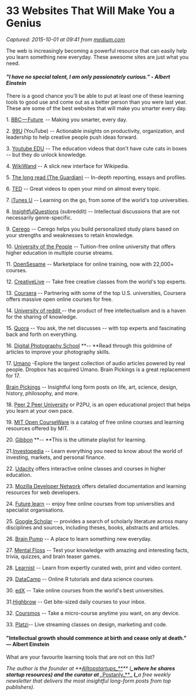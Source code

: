 # 33 Websites That Will Make You a Genius

_Captured: 2015-10-01 at 09:41 from [medium.com](https://medium.com/keep-learning-keep-growing/33-websites-that-will-make-you-a-genius-53c5114c1d3d)_

The web is increasingly becoming a powerful resource that can easily help you learn something new everyday. These awesome sites are just what you need.

#### _"I have no special talent, I am only passionately curious." - Albert Einstein_

There is a good chance you'll be able to put at least one of these learning tools to good use and come out as a better person than you were last year. These are some of the best websites that will make you smarter every day.

1\. [BBC — Future ](http://www.bbc.com/future)  -- Making you smarter, every day.

2\. [99U](https://www.youtube.com/user/99Uvideos) (YouTube) -- Actionable insights on productivity, organization, and leadership to help creative people push ideas forward.

3\. [Youtube EDU](http://www.youtube.com/education) -- The education videos that don't have cute cats in boxes -- but they do unlock knowledge.

4\. [WikiWand](http://www.wikiwand.com) -- A slick new interface for Wikipedia.

5\. [The long read (The Guardian)](http://www.theguardian.com/news/series/the-long-read) -- In-depth reporting, essays and profiles.

6\. [TED](http://www.ted.com/) -- Great videos to open your mind on almost every topic.

7\. [iTunes U](http://www.apple.com/education/itunes-u/) -- Learning on the go, from some of the world's top universities.

8\. [InsightfulQuestions](https://www.reddit.com/r/InsightfulQuestions/) (subreddit) -- Intellectual discussions that are not necessarily genre-specific.

9\. [Cerego](https://cerego.com/) -- Cerego helps you build personalized study plans based on your strengths and weaknesses to retain knowledge.

10\. [University of the People](http://www.uopeople.org/) -- Tuition-free online university that offers higher education in multiple course streams.

11\. [OpenSesame](http://opensesame.com/) -- Marketplace for online training, now with 22,000+ courses.

12\. [CreativeLive](https://www.creativelive.com/) -- Take free creative classes from the world's top experts.

13\. [Coursera](https://www.coursera.org/) -- Partnering with some of the top U.S. universities, Coursera offers massive open online courses for free.

14\. [University of reddit ](http://ureddit.com)-- the product of free intellectualism and is a haven for the sharing of knowledge.

15\. [Quora](http://www.quora.com/) -- You ask, the net discusses -- with top experts and fascinating back and forth on everything.

16\. [Digital Photography School](http://digital-photography-school.com/tips) **-- **Read through this goldmine of articles to improve your photography skills.

17\. [Umano](http://umanoapp.com/) -Explore the largest collection of audio articles powered by real people. Dropbox has acquired Umano. Brain Pickings is a great replacement for 17.

[Brain Pickings](http://www.brainpickings.org) -- Insightful long form posts on life, art, science, design, history, philosophy, and more.

18\. [Peer 2 Peer University](https://p2pu.org/en/) or P2PU, is an open educational project that helps you learn at your own pace.

19\. [MIT Open CourseWare](http://ocw.mit.edu/index.htm) is a catalog of free online courses and learning resources offered by MIT.

20\. [Gibbon](https://gibbon.co/) **-- **This is the ultimate playlist for learning.

21.[Investopedia](http://www.investopedia.com/) -- Learn everything you need to know about the world of investing, markets, and personal finance.

22\. [Udacity](https://www.udacity.com/) offers interactive online classes and courses in higher education.

23\. [Mozilla Developer Network](https://developer.mozilla.org/en-US/) offers detailed documentation and learning resources for web developers.

24\. [Future learn](https://www.futurelearn.com) -- enjoy free online courses from top universities and specialist organisations.

25\. [Google Scholar](http://scholar.google.com/) -- provides a search of scholarly literature across many disciplines and sources, including theses, books, abstracts and articles.

26\. [Brain Pump](http://brainpump.net) -- A place to learn something new everyday.

27\. [Mental Floss](http://mentalfloss.com) -- Test your knowledge with amazing and interesting facts, trivia, quizzes, and brain teaser games.

28\. [Learnist](http://learni.st/) -- Learn from expertly curated web, print and video content.

29\. [DataCamp](https://www.datacamp.com/) -- Online R tutorials and data science courses.

30\. [edX](https://www.edx.org/) -- Take online courses from the world's best universities.

31.[Highbrow](http://gohighbrow.com/) -- Get bite-sized daily courses to your inbox.

32\. [Coursmos](https://coursmos.com/) -- Take a micro-course anytime you want, on any device.

33\. [Platzi](https://courses.platzi.com/)-- Live streaming classes on design, marketing and code.

#### "Intellectual growth should commence at birth and cease only at death." ― Albert Einstein

What are your favourite learning tools that are not on this list?

_The author is the founder at _**_[Alltopstartups_**](http://alltopstartups.com)**_ (_**_where he shares startup resources) and the curator at _**_[Postanly_**](http://postanly.com)**_ (_**_a free weekly newsletter that delivers the most insightful long-form posts from top publishers)._
